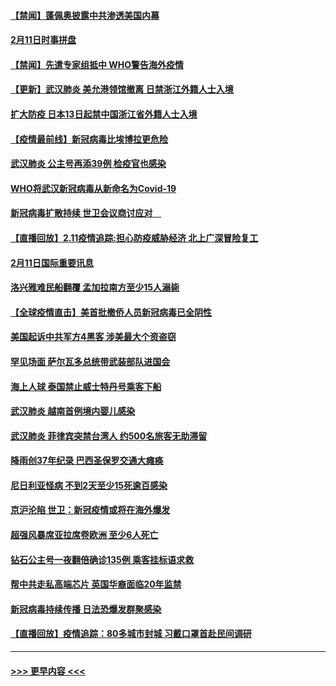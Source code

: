 #### [【禁闻】蓬佩奥披露中共渗透美国内幕](../pages/prog202/a102775129.md?t=02121255) 
#### [2月11日时事拼盘](../pages/prog202/a102775140.md?t=02121255) 
#### [【禁闻】先遣专家组抵中 WHO警告海外疫情](../pages/prog202/a102775112.md?t=02121255) 
#### [【更新】武汉肺炎 美允港领馆撤离 日禁浙江外籍人士入境](../pages/prog202/a102770740.md?t=02121255) 
#### [扩大防疫 日本13日起禁中国浙江省外籍人士入境](../pages/prog202/a102775051.md?t=02121255) 
#### [【疫情最前线】新冠病毒比埃博拉更危险](../pages/prog202/a102775043.md?t=02121255) 
#### [武汉肺炎 公主号再添39例 检疫官也感染](../pages/prog202/a102775031.md?t=02121255) 
#### [WHO将武汉新冠病毒从新命名为Covid-19](../pages/prog202/a102774891.md?t=02121255) 
#### [新冠病毒扩散持续 世卫会议商讨应对　](../pages/prog202/a102774850.md?t=02121255) 
#### [【直播回放】2.11疫情追踪:担心防疫威胁经济 北上广深冒险复工](../pages/prog202/a102774741.md?t=02121255) 
#### [2月11日国际重要讯息](../pages/prog202/a102774621.md?t=02121255) 
#### [洛兴雅难民船翻覆 孟加拉南方至少15人溺毙](../pages/prog202/a102774586.md?t=02121255) 
#### [【全球疫情直击】美首批撤侨人员新冠病毒已全阴性](../pages/prog202/a102774523.md?t=02121255) 
#### [美国起诉中共军方4黑客 涉美最大个资盗窃](../pages/prog202/a102774508.md?t=02121255) 
#### [罕见场面  萨尔瓦多总统带武装部队进国会](../pages/prog202/a102774494.md?t=02121255) 
#### [海上人球 泰国禁止威士特丹号乘客下船](../pages/prog202/a102774384.md?t=02121255) 
#### [武汉肺炎 越南首例境内婴儿感染](../pages/prog202/a102774365.md?t=02121255) 
#### [武汉肺炎 菲律宾突禁台湾人 约500名旅客无助滞留](../pages/prog202/a102774288.md?t=02121255) 
#### [降雨创37年纪录 巴西圣保罗交通大瘫痪](../pages/prog202/a102774273.md?t=02121255) 
#### [尼日利亚怪病 不到2天至少15死逾百感染](../pages/prog202/a102774260.md?t=02121255) 
#### [京沪沦陷 世卫：新冠疫情或将在海外爆发](../pages/prog202/a102774135.md?t=02121255) 
#### [超强风暴席亚拉席卷欧洲 至少6人死亡](../pages/prog202/a102774122.md?t=02121255) 
#### [钻石公主号一夜翻倍确诊135例 乘客挂标语求救](../pages/prog202/a102774041.md?t=02121255) 
#### [帮中共走私高端芯片 英国华裔面临20年监禁](../pages/prog202/a102774002.md?t=02121255) 
#### [新冠病毒持续传播 日法恐爆发群聚感染](../pages/prog202/a102773992.md?t=02121255) 
#### [【直播回放】疫情追踪：80多城市封城 习戴口罩首赴民间调研](../pages/prog202/a102773728.md?t=02121255) 

----
#### [ >>> 更早内容 <<< ](../indexes/prog202-earlier.md)

